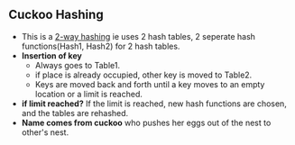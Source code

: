 ##  Cuckoo Hashing
- This is a [2-way hashing](..) ie uses 2 hash tables, 2 seperate hash functions(Hash1, Hash2) for 2 hash tables.
- **Insertion of key**
  - Always goes to Table1.
  - if place is already occupied, other key is moved to Table2.
  - Keys are moved back and forth until a key moves to an empty location or a limit is reached.
- **if limit reached?** If the limit is reached, new hash functions are chosen, and the tables are rehashed.
- **Name comes from cuckoo** who pushes her eggs out of the nest to other's nest.
